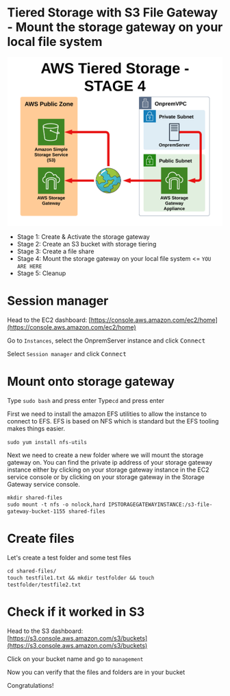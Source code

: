 # Tiered Storage with S3 File Gateway - Mount the storage gateway on your local file system

![Architecture](https://github.com/fldbock/aws-tiered-storage/blob/main/02_LABINSTRUCTIONS/STAGE4.png)

- Stage 1: Create & Activate the storage gateway
- Stage 2: Create an S3 bucket with storage tiering
- Stage 3: Create a file share
- Stage 4: Mount the storage gateway on your local file system <= `YOU ARE HERE`
- Stage 5: Cleanup

# Session manager

Head to the EC2 dashboard: [https://console.aws.amazon.com/ec2/home](https://console.aws.amazon.com/ec2/home)
 
Go to `Instances`, select the OnpremServer instance and click <kbd>Connect</kbd>

Select `Session manager` and click <kbd>Connect</kbd>

# Mount onto storage gateway

Type `sudo bash` and press enter
Type`cd` and press enter

First we need to install the amazon EFS utilities to allow the instance to connect to EFS. EFS is based on NFS which is standard but the EFS tooling makes things easier.

```sudo yum install nfs-utils```

Next we need to create a new folder where we will mount the storage gateway on.
You can find the private ip address of your storage gateway instance either by clicking on your storage gateway instance in the EC2 service console or by clicking on your storage gateway in the Storage Gateway service console.
```
mkdir shared-files
sudo mount -t nfs -o nolock,hard IPSTORAGEGATEWAYINSTANCE:/s3-file-gateway-bucket-1155 shared-files
```

# Create files

Let's create a test folder and some test files

```
cd shared-files/
touch testfile1.txt && mkdir testfolder && touch testfolder/testfile2.txt
```

# Check if it worked in S3

Head to the S3 dashboard: [https://s3.console.aws.amazon.com/s3/buckets](https://s3.console.aws.amazon.com/s3/buckets)

Click on your bucket name and go to `management`

Now you can verify that the files and folders are in your bucket

Congratulations!